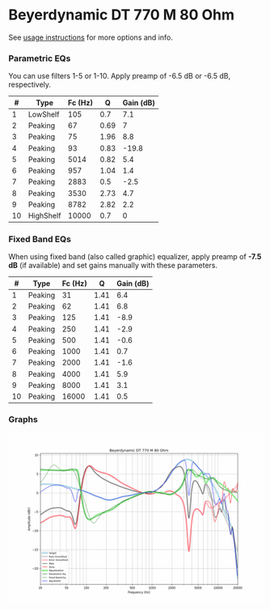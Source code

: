 # Beyerdynamic DT 770 M 80 Ohm
See [usage instructions](https://github.com/jaakkopasanen/AutoEq#usage) for more options and info.

### Parametric EQs
You can use filters 1-5 or 1-10. Apply preamp of -6.5 dB or -6.5 dB, respectively.

|   # | Type      |   Fc (Hz) |    Q |   Gain (dB) |
|-----|-----------|-----------|------|-------------|
|   1 | LowShelf  |       105 | 0.7  |         7.1 |
|   2 | Peaking   |        67 | 0.69 |         7   |
|   3 | Peaking   |        75 | 1.96 |         8.8 |
|   4 | Peaking   |        93 | 0.83 |       -19.8 |
|   5 | Peaking   |      5014 | 0.82 |         5.4 |
|   6 | Peaking   |       957 | 1.04 |         1.4 |
|   7 | Peaking   |      2883 | 0.5  |        -2.5 |
|   8 | Peaking   |      3530 | 2.73 |         4.7 |
|   9 | Peaking   |      8782 | 2.82 |         2.2 |
|  10 | HighShelf |     10000 | 0.7  |         0   |

### Fixed Band EQs
When using fixed band (also called graphic) equalizer, apply preamp of **-7.5 dB** (if available) and set gains manually with these parameters.

|   # | Type    |   Fc (Hz) |    Q |   Gain (dB) |
|-----|---------|-----------|------|-------------|
|   1 | Peaking |        31 | 1.41 |         6.4 |
|   2 | Peaking |        62 | 1.41 |         6.8 |
|   3 | Peaking |       125 | 1.41 |        -8.9 |
|   4 | Peaking |       250 | 1.41 |        -2.9 |
|   5 | Peaking |       500 | 1.41 |        -0.6 |
|   6 | Peaking |      1000 | 1.41 |         0.7 |
|   7 | Peaking |      2000 | 1.41 |        -1.6 |
|   8 | Peaking |      4000 | 1.41 |         5.9 |
|   9 | Peaking |      8000 | 1.41 |         3.1 |
|  10 | Peaking |     16000 | 1.41 |         0.5 |

### Graphs
![](./Beyerdynamic%20DT%20770%20M%2080%20Ohm.png)
